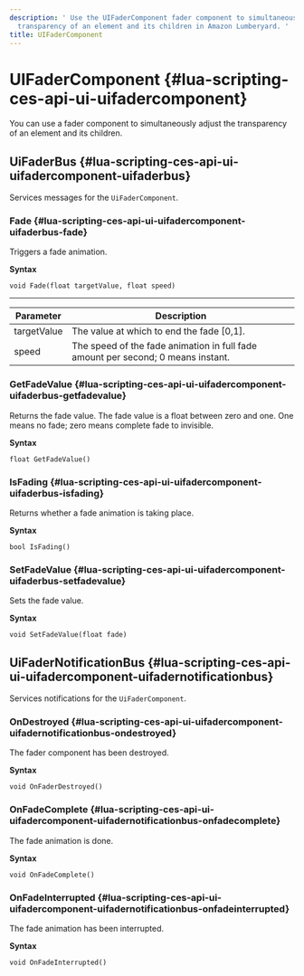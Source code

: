 ```yaml
---
description: ' Use the UIFaderComponent fader component to simultaneously adjust the
  transparency of an element and its children in Amazon Lumberyard. '
title: UIFaderComponent
---
```

# UIFaderComponent {#lua-scripting-ces-api-ui-uifadercomponent}

You can use a fader component to simultaneously adjust the transparency of an element and its children\.

## UiFaderBus {#lua-scripting-ces-api-ui-uifadercomponent-uifaderbus}

Services messages for the `UiFaderComponent`\.

### Fade {#lua-scripting-ces-api-ui-uifadercomponent-uifaderbus-fade}

Triggers a fade animation\.

**Syntax**

```
void Fade(float targetValue, float speed)
```


****

| Parameter | Description |
| --- | --- |
| targetValue | The value at which to end the fade \[0,1\]\. |
| speed | The speed of the fade animation in full fade amount per second; 0 means instant\. |

### GetFadeValue {#lua-scripting-ces-api-ui-uifadercomponent-uifaderbus-getfadevalue}

Returns the fade value\. The fade value is a float between zero and one\. One means no fade; zero means complete fade to invisible\.

**Syntax**

```
float GetFadeValue()
```

### IsFading {#lua-scripting-ces-api-ui-uifadercomponent-uifaderbus-isfading}

Returns whether a fade animation is taking place\.

**Syntax**

```
bool IsFading()
```

### SetFadeValue {#lua-scripting-ces-api-ui-uifadercomponent-uifaderbus-setfadevalue}

Sets the fade value\.

**Syntax**

```
void SetFadeValue(float fade)
```

## UiFaderNotificationBus {#lua-scripting-ces-api-ui-uifadercomponent-uifadernotificationbus}

Services notifications for the `UiFaderComponent`\.

### OnDestroyed {#lua-scripting-ces-api-ui-uifadercomponent-uifadernotificationbus-ondestroyed}

The fader component has been destroyed\.

**Syntax**

```
void OnFaderDestroyed()
```

### OnFadeComplete {#lua-scripting-ces-api-ui-uifadercomponent-uifadernotificationbus-onfadecomplete}

The fade animation is done\.

**Syntax**

```
void OnFadeComplete()
```

### OnFadeInterrupted {#lua-scripting-ces-api-ui-uifadercomponent-uifadernotificationbus-onfadeinterrupted}

The fade animation has been interrupted\.

**Syntax**

```
void OnFadeInterrupted()
```